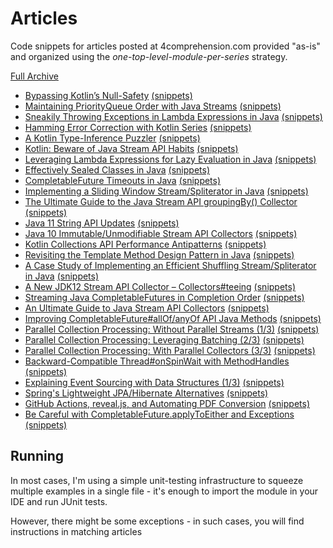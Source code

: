 # Articles
Code snippets for articles posted at 4comprehension.com provided "as-is" and organized using the _one-top-level-module-per-series_ strategy.

[Full Archive](https://4comprehension.com/archive/)

- [Bypassing Kotlin’s Null-Safety](https://4comprehension.com/kotlin-null-nonsafety/) [(snippets)](https://github.com/pivovarit/articles/tree/master/kotlin-null-nonsafety)
- [Maintaining PriorityQueue Order with Java Streams](https://4comprehension.com/maintaining-priorityqueue-order-with-java-streams/) [(snippets)](https://github.com/pivovarit/articles/tree/master/java-priorityqueue-stream-order)
- [Sneakily Throwing Exceptions in Lambda Expressions in Java](https://4comprehension.com/sneakily-throwing-exceptions-in-lambda-expressions-in-java/) [(snippets)](https://github.com/pivovarit/articles/tree/master/java-sneaky-throws-lambda)
- [Hamming Error Correction with Kotlin Series](https://4comprehension.com/hamming-error-correction-with-kotlin-part-1/) [(snippets)](https://github.com/pivovarit/articles/tree/master/hamming-error-correction)
- [A Kotlin Type-Inference Puzzler](https://4comprehension.com/kotlin-type-inference-puzzler/) [(snippets)](https://github.com/pivovarit/articles/tree/master/kotlin-type-inference)
- [Kotlin: Beware of Java Stream API Habits](https://4comprehension.com/kotlin-beware-of-java-stream-api-habits/) [(snippets)](https://github.com/pivovarit/articles/tree/master/kotlin-collections)
- [Leveraging Lambda Expressions for Lazy Evaluation in Java](https://4comprehension.com/leveraging-lambda-expressions-for-lazy-evaluation-in-java/) [(snippets)](https://github.com/pivovarit/articles/tree/master/java-lazy-initialization)
- [Effectively Sealed Classes in Java](https://4comprehension.com/effectively-sealed-classes-in-java/) [(snippets)](https://github.com/pivovarit/articles/tree/master/java-sealed-classes)
- [CompletableFuture Timeouts in Java](https://4comprehension.com/completablefuture-timeout/) [(snippets)](https://github.com/pivovarit/articles/tree/master/java-completable-future-timeouts)
- [Implementing a Sliding Window Stream/Spliterator in Java](https://4comprehension.com/sliding-window-stream-spliterator-in-java/) [(snippets)](https://github.com/pivovarit/articles/tree/master/java-sliding-window-stream)
- [The Ultimate Guide to the Java Stream API groupingBy() Collector](https://4comprehension.com/the-ultimate-guide-to-the-java-stream-api-groupingby-collector) [(snippets)](https://github.com/pivovarit/articles/tree/master/java-advanced-groupingby)
- [Java 11 String API Updates](https://4comprehension.com/java-11-string-api-updates) [(snippets)](https://github.com/pivovarit/articles/tree/master/java-11-string-api-updates)
- [Java 10 Immutable/Unmodifiable Stream API Collectors](http://4comprehension.com/java-immutable-unmodifiable-stream-api-collectors) [(snippets)](https://github.com/pivovarit/articles/tree/master/java-immutable-collectors)
- [Kotlin Collections API Performance Antipatterns](https://4comprehension.com/kotlin-collections-api-performance-antipatterns/) [(snippets)](https://github.com/pivovarit/articles/tree/master/kotlin-collections)
- [Revisiting the Template Method Design Pattern in Java](https://4comprehension.com/revisiting-the-template-method-design-pattern-in-java/) [(snippets)](https://github.com/pivovarit/articles/tree/master/java-design-patterns/src/main/java/com/pivovarit/template_method)
- [A Case Study of Implementing an Efficient Shuffling Stream/Spliterator in Java](https://4comprehension.com/implementing-a-randomized-stream-spliterator-in-java/) [(snippets)](https://github.com/pivovarit/articles/tree/master/java-random-stream)
- [A New JDK12 Stream API Collector – Collectors#teeing](https://4comprehension.com/a-new-jdk12-stream-api-collector-collectorsteeing/) [(snippets)](https://github.com/pivovarit/articles/tree/master/java-collectors-teeing)
- [Streaming Java CompletableFutures in Completion Order](https://4comprehension.com/streaming-completablefutures-in-completion-order/) [(snippets)](https://github.com/pivovarit/articles/tree/master/java-completion-order-spliterator)
- [An Ultimate Guide to Java Stream API Collectors](https://4comprehension.com/an-ultimate-guide-to-java-stream-api-collectors/) [(snippets)](https://github.com/pivovarit/articles/tree/master/java-collectors)
- [Improving CompletableFuture#allOf/anyOf API Java Methods](https://4comprehension.com/improving-completablefutureallof-anyof-api-java-methods/) [(snippets)](https://github.com/pivovarit/articles/blob/master/java-completable-future-allof/src/main/java/com/pivovarit/allof/CompletableFutures.java)
- [Parallel Collection Processing: Without Parallel Streams (1/3)](https://4comprehension.com/parallel-collection-processing-1/) [(snippets)](https://github.com/pivovarit/articles/tree/master/java-parallel-collection-processing)
- [Parallel Collection Processing: Leveraging Batching (2/3)](https://4comprehension.com/parallel-collection-processing-2/) [(snippets)](https://github.com/pivovarit/articles/tree/master/java-parallel-collection-processing)
- [Parallel Collection Processing: With Parallel Collectors (3/3)](https://4comprehension.com/parallel-collection-processing-3/) [(snippets)](https://github.com/pivovarit/articles/tree/master/java-parallel-collection-processing)
- [Backward-Compatible Thread#onSpinWait with MethodHandles](https://4comprehension.com/jdk8-on-spin-wait/) [(snippets)](https://github.com/pivovarit/articles/tree/master/java-jdk8-on-spin-wait)
- [Explaining Event Sourcing with Data Structures (1/3)](https://4comprehension.com/explaining-event-sourcing-with-data-structures-1-3/) [(snippets)](https://github.com/pivovarit/articles/tree/master/java-event-sourcing)
- [Spring's Lightweight JPA/Hibernate Alternatives](https://4comprehension.com/lightweight-jpa-hibernate-alternatives/) [(snippets)](https://github.com/pivovarit/articles/tree/master/hibernate-alternatives)
- [GitHub Actions, reveal.js, and Automating PDF Conversion](https://4comprehension.com/github-actions-reveal-js-and-automating-pdf-conversion/) [(snippets)](https://github.com/pivovarit/articles/tree/master/reveal-js-presentation)
- [Be Careful with CompletableFuture.applyToEither and Exceptions](https://4comprehension.com/be-careful-with-completablefuture-applytoeither/) [(snippets)](https://github.com/pivovarit/articles/blob/master/java-completable-future-allof/src/main/java/com/pivovarit/allof/CompletableFutures.java)

## Running 
In most cases, I'm using a simple unit-testing infrastructure to squeeze multiple examples in a single file - it's enough to import the module in your IDE and run JUnit tests.

However, there might be some exceptions - in such cases, you will find instructions in matching articles
